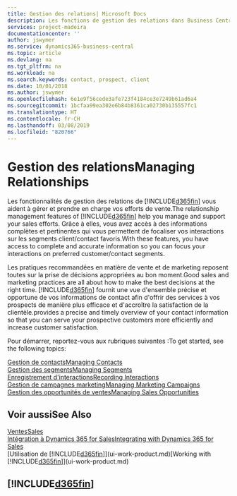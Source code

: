 ```yaml
---
title: Gestion des relations| Microsoft Docs
description: Les fonctions de gestion des relations dans Business Central prennent en charge vos efforts en matière de vente et vous permettent d'accéder à des informations sur les contacts et les prospects afin de pouvoir servir vos clients efficacement.
services: project-madeira
documentationcenter: ''
author: jswymer
ms.service: dynamics365-business-central
ms.topic: article
ms.devlang: na
ms.tgt_pltfrm: na
ms.workload: na
ms.search.keywords: contact, prospect, client
ms.date: 10/01/2018
ms.author: jswymer
ms.openlocfilehash: 6e1e9f56cede3afe723f4184ce3e7249b61ad6a4
ms.sourcegitcommit: 1bcfaa99ea302e6b84b8361ca02730b135557fc1
ms.translationtype: HT
ms.contentlocale: fr-CH
ms.lasthandoff: 03/08/2019
ms.locfileid: "820766"
---
```

# <a name="managing-relationships"></a><span data-ttu-id="30ebf-103">Gestion des relations</span><span class="sxs-lookup"><span data-stu-id="30ebf-103">Managing Relationships</span></span>
<span data-ttu-id="30ebf-104">Les fonctionnalités de gestion des relations de [!INCLUDE[d365fin](includes/d365fin_md.md)] vous aident à gérer et prendre en charge vos efforts de vente.</span><span class="sxs-lookup"><span data-stu-id="30ebf-104">The relationship management features of [!INCLUDE[d365fin](includes/d365fin_md.md)] help you manage and support your sales efforts.</span></span> <span data-ttu-id="30ebf-105">Grâce à elles, vous avez accès à des informations complètes et pertinentes qui vous permettent de focaliser vos interactions sur les segments client/contact favoris.</span><span class="sxs-lookup"><span data-stu-id="30ebf-105">With these features, you have access to complete and accurate information so you can focus your interactions on preferred customer/contact segments.</span></span>

<span data-ttu-id="30ebf-106">Les pratiques recommandées en matière de vente et de marketing reposent toutes sur la prise de décisions appropriées au bon moment.</span><span class="sxs-lookup"><span data-stu-id="30ebf-106">Good sales and marketing practices are all about how to make the best decisions at the right time.</span></span> [!INCLUDE[d365fin](includes/d365fin_md.md)] <span data-ttu-id="30ebf-107">fournit une vue d'ensemble précise et opportune de vos informations de contact afin d'offrir des services à vos prospects de manière plus efficace et d'accroître la satisfaction de la clientèle.</span><span class="sxs-lookup"><span data-stu-id="30ebf-107">provides a precise and timely overview of your contact information so that you can serve your prospective customers more efficiently and increase customer satisfaction.</span></span>

<span data-ttu-id="30ebf-108">Pour démarrer, reportez-vous aux rubriques suivantes :</span><span class="sxs-lookup"><span data-stu-id="30ebf-108">To get started, see the following topics:</span></span>

[<span data-ttu-id="30ebf-109">Gestion de contacts</span><span class="sxs-lookup"><span data-stu-id="30ebf-109">Managing Contacts</span></span>](marketing-contacts.md)  
[<span data-ttu-id="30ebf-110">Gestion des segments</span><span class="sxs-lookup"><span data-stu-id="30ebf-110">Managing Segments</span></span>](marketing-segments.md)  
[<span data-ttu-id="30ebf-111">Enregistrement d'interactions</span><span class="sxs-lookup"><span data-stu-id="30ebf-111">Recording Interactions</span></span>](marketing-interactions.md)  
[<span data-ttu-id="30ebf-112">Gestion de campagnes marketing</span><span class="sxs-lookup"><span data-stu-id="30ebf-112">Managing Marketing Campaigns</span></span>](marketing-campaigns.md)  
[<span data-ttu-id="30ebf-113">Gestion des opportunités de ventes</span><span class="sxs-lookup"><span data-stu-id="30ebf-113">Managing Sales Opportunities</span></span>](marketing-manage-sales-opportunities.md)

## <a name="see-also"></a><span data-ttu-id="30ebf-114">Voir aussi</span><span class="sxs-lookup"><span data-stu-id="30ebf-114">See Also</span></span>
[<span data-ttu-id="30ebf-115">Ventes</span><span class="sxs-lookup"><span data-stu-id="30ebf-115">Sales</span></span>](sales-manage-sales.md)  
[<span data-ttu-id="30ebf-116">Intégration à Dynamics 365 for Sales</span><span class="sxs-lookup"><span data-stu-id="30ebf-116">Integrating with Dynamics 365 for Sales</span></span>](marketing-integrate-dynamicscrm.md)  
<span data-ttu-id="30ebf-117">[Utilisation de [!INCLUDE[d365fin](includes/d365fin_md.md)]](ui-work-product.md)</span><span class="sxs-lookup"><span data-stu-id="30ebf-117">[Working with [!INCLUDE[d365fin](includes/d365fin_md.md)]](ui-work-product.md)</span></span>  

## [!INCLUDE[d365fin](includes/free_trial_md.md)]  
